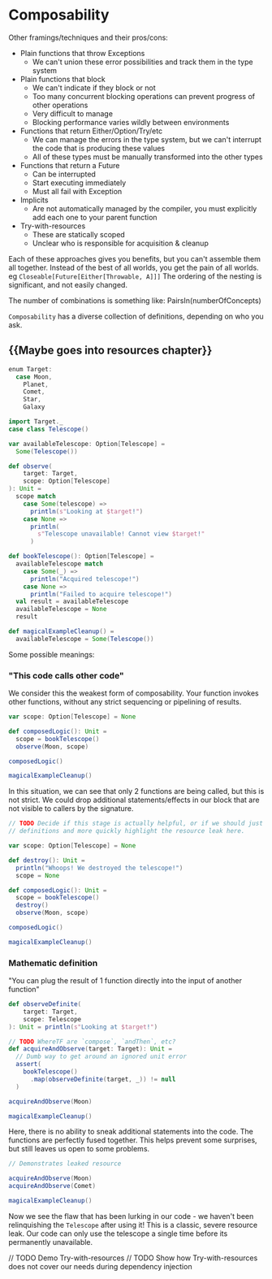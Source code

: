 ---
---

# Composability

Other framings/techniques and their pros/cons:
- Plain functions that throw Exceptions
  - We can't union these error possibilities and track them in the type system
- Plain functions that block
  - We can't indicate if they block or not
  - Too many concurrent blocking operations can prevent progress of other operations
  - Very difficult to manage
  - Blocking performance varies wildly between environments
- Functions that return Either/Option/Try/etc
    - We can manage the errors in the type system, but we can't interrupt the code
      that is producing these values
    - All of these types must be manually transformed into the other types
- Functions that return a Future
    - Can be interrupted
    - Start executing immediately
    - Must all fail with Exception
- Implicits
  - Are not automatically managed by the compiler, you must explicitly add each one to your parent function
- Try-with-resources
  - These are statically scoped
  - Unclear who is responsible for acquisition & cleanup

Each of these approaches gives you benefits, but you can't assemble them all together.
Instead of the best of all worlds, you get the pain of all worlds.
eg `Closeable[Future[Either[Throwable, A]]]`
The ordering of the nesting is significant, and not easily changed.

The number of combinations is something like:
  PairsIn(numberOfConcepts)





`Composability` has a diverse collection of definitions, depending on who you ask.

## {{Maybe goes into resources chapter}}
```scala mdoc
enum Target:
  case Moon,
    Planet,
    Comet,
    Star,
    Galaxy

import Target._
case class Telescope()

var availableTelescope: Option[Telescope] =
  Some(Telescope())

def observe(
    target: Target,
    scope: Option[Telescope]
): Unit =
  scope match
    case Some(telescope) =>
      println(s"Looking at $target!")
    case None =>
      println(
        s"Telescope unavailable! Cannot view $target!"
      )

def bookTelescope(): Option[Telescope] =
  availableTelescope match
    case Some(_) =>
      println("Acquired telescope!")
    case None =>
      println("Failed to acquire telescope!")
  val result = availableTelescope
  availableTelescope = None
  result
```

```scala mdoc:invisible
def magicalExampleCleanup() =
  availableTelescope = Some(Telescope())
```

Some possible meanings:

### "This code calls other code"
We consider this the weakest form of composability.
Your function invokes other functions, without any strict sequencing or pipelining of results.
```scala mdoc:nest
var scope: Option[Telescope] = None

def composedLogic(): Unit =
  scope = bookTelescope()
  observe(Moon, scope)

composedLogic()
```
```scala mdoc:invisible
magicalExampleCleanup()
```
In this situation, we can see that only 2 functions are being called, but this is not strict.
We could drop additional statements/effects in our block that are not visible to callers by the signature.

```scala mdoc:nest
// TODO Decide if this stage is actually helpful, or if we should just move straight into the other
// definitions and more quickly highlight the resource leak here.

var scope: Option[Telescope] = None

def destroy(): Unit =
  println("Whoops! We destroyed the telescope!")
  scope = None

def composedLogic(): Unit =
  scope = bookTelescope()
  destroy()
  observe(Moon, scope)

composedLogic()
```
```scala mdoc:invisible
magicalExampleCleanup()
```

### Mathematic definition
"You can plug the result of 1 function directly into the input of another function"
```scala mdoc
def observeDefinite(
    target: Target,
    scope: Telescope
): Unit = println(s"Looking at $target!")
```
```scala mdoc:nest
// TODO WhereTF are `compose`, `andThen`, etc?
def acquireAndObserve(target: Target): Unit =
  // Dumb way to get around an ignored unit error
  assert(
    bookTelescope()
      .map(observeDefinite(target, _)) != null
  )

acquireAndObserve(Moon)
```
```scala mdoc:invisible
magicalExampleCleanup()
```

Here, there is no ability to sneak additional statements into the code.
The functions are perfectly fused together.
This helps prevent some surprises, but still leaves us open to some problems.

```scala mdoc
// Demonstrates leaked resource

acquireAndObserve(Moon)
acquireAndObserve(Comet)
```
```scala mdoc:invisible
magicalExampleCleanup()
```
Now we see the flaw that has been lurking in our code - we haven't been relinquishing the `Telescope` after using it!
This is a classic, severe resource leak.
Our code can only use the telescope a single time before its permanently unavailable.

// TODO Demo Try-with-resources
// TODO Show how Try-with-resources does not cover our needs during dependency injection
